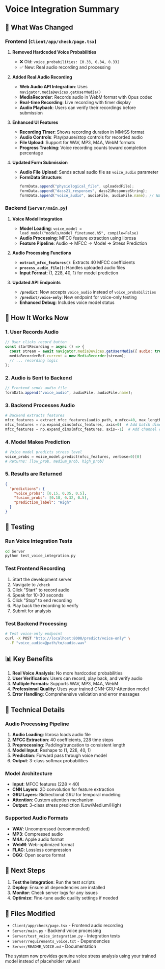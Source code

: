 # Voice Integration Summary

## 🎯 **What Was Changed**

### **Frontend (`Client/app/check/page.tsx`)**

1. **Removed Hardcoded Voice Probabilities**
   - ❌ Old: `voice_probabilities: [0.33, 0.34, 0.33]`
   - ✅ New: Real audio recording and processing

2. **Added Real Audio Recording**
   - **Web Audio API Integration**: Uses `navigator.mediaDevices.getUserMedia()`
   - **MediaRecorder**: Records audio in WebM format with Opus codec
   - **Real-time Recording**: Live recording with timer display
   - **Audio Playback**: Users can verify their recordings before submission

3. **Enhanced UI Features**
   - **Recording Timer**: Shows recording duration in MM:SS format
   - **Audio Controls**: Play/pause/stop controls for recorded audio
   - **File Upload**: Support for WAV, MP3, M4A, WebM formats
   - **Progress Tracking**: Voice recording counts toward completion percentage

4. **Updated Form Submission**
   - **Audio File Upload**: Sends actual audio file as `voice_audio` parameter
   - **FormData Structure**: 
     ```javascript
     formData.append("physiological_file", uploadedFile);
     formData.append("dass21_responses", dass21ResponseString);
     formData.append("voice_audio", audioFile, audioFile.name); // NEW
     ```

### **Backend (`Server/main.py`)**

1. **Voice Model Integration**
   - **Model Loading**: `voice_model = load_model("models/model_finetuned.h5", compile=False)`
   - **Audio Processing**: MFCC feature extraction using librosa
   - **Feature Pipeline**: Audio → MFCC → Model → Stress Prediction

2. **Audio Processing Functions**
   - **`extract_mfcc_features()`**: Extracts 40 MFCC coefficients
   - **`process_audio_file()`**: Handles uploaded audio files
   - **Input Format**: (1, 228, 40, 1) for model prediction

3. **Updated API Endpoints**
   - **`/predict`**: Now accepts `voice_audio` instead of `voice_probabilities`
   - **`/predict/voice-only`**: New endpoint for voice-only testing
   - **Enhanced Debug**: Includes voice model status

## 🔄 **How It Works Now**

### **1. User Records Audio**
```javascript
// User clicks record button
const startRecording = async () => {
  const stream = await navigator.mediaDevices.getUserMedia({ audio: true });
  mediaRecorderRef.current = new MediaRecorder(stream);
  // ... recording logic
};
```

### **2. Audio is Sent to Backend**
```javascript
// Frontend sends audio file
formData.append("voice_audio", audioFile, audioFile.name);
```

### **3. Backend Processes Audio**
```python
# Backend extracts features
mfcc_features = extract_mfcc_features(audio_path, n_mfcc=40, max_length=228)
mfcc_features = np.expand_dims(mfcc_features, axis=0)  # Add batch dimension
mfcc_features = np.expand_dims(mfcc_features, axis=-1)  # Add channel dimension
```

### **4. Model Makes Prediction**
```python
# Voice model predicts stress level
voice_probs = voice_model.predict(mfcc_features, verbose=0)[0]
# Returns: [low_prob, medium_prob, high_prob]
```

### **5. Results are Returned**
```json
{
  "predictions": {
    "voice_probs": [0.15, 0.35, 0.5],
    "fusion_probs": [0.18, 0.32, 0.5],
    "prediction_label": "High"
  }
}
```

## 🧪 **Testing**

### **Run Voice Integration Tests**
```bash
cd Server
python test_voice_integration.py
```

### **Test Frontend Recording**
1. Start the development server
2. Navigate to `/check`
3. Click "Start" to record audio
4. Speak for 10-30 seconds
5. Click "Stop" to end recording
6. Play back the recording to verify
7. Submit for analysis

### **Test Backend Processing**
```bash
# Test voice-only endpoint
curl -X POST "http://localhost:8000/predict/voice-only" \
  -F "voice_audio=@path/to/audio.wav"
```

## 📊 **Key Benefits**

1. **Real Voice Analysis**: No more hardcoded probabilities
2. **User Verification**: Users can record, play back, and verify audio
3. **Multiple Formats**: Supports WAV, MP3, M4A, WebM
4. **Professional Quality**: Uses your trained CNN-GRU-Attention model
5. **Error Handling**: Comprehensive validation and error messages

## 🔧 **Technical Details**

### **Audio Processing Pipeline**
1. **Audio Loading**: librosa loads audio file
2. **MFCC Extraction**: 40 coefficients, 228 time steps
3. **Preprocessing**: Padding/truncation to consistent length
4. **Model Input**: Reshape to (1, 228, 40, 1)
5. **Prediction**: Forward pass through voice model
6. **Output**: 3-class softmax probabilities

### **Model Architecture**
- **Input**: MFCC features (228 × 40)
- **CNN Layers**: 2D convolution for feature extraction
- **GRU Layers**: Bidirectional GRU for temporal modeling
- **Attention**: Custom attention mechanism
- **Output**: 3-class stress prediction (Low/Medium/High)

### **Supported Audio Formats**
- **WAV**: Uncompressed (recommended)
- **MP3**: Compressed audio
- **M4A**: Apple audio format
- **WebM**: Web-optimized format
- **FLAC**: Lossless compression
- **OGG**: Open source format

## 🚀 **Next Steps**

1. **Test the Integration**: Run the test scripts
2. **Deploy**: Ensure all dependencies are installed
3. **Monitor**: Check server logs for any issues
4. **Optimize**: Fine-tune audio quality settings if needed

## 📝 **Files Modified**

- `Client/app/check/page.tsx` - Frontend audio recording
- `Server/main.py` - Backend voice processing
- `Server/test_voice_integration.py` - Integration tests
- `Server/requirements_voice.txt` - Dependencies
- `Server/README_VOICE.md` - Documentation

The system now provides genuine voice stress analysis using your trained model instead of placeholder values! 